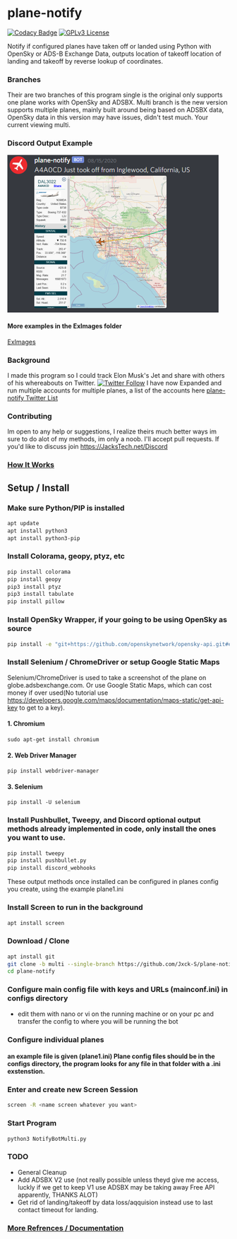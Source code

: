 # plane-notify

[![Codacy Badge](https://api.codacy.com/project/badge/Grade/c4e1d839eec3468cadfe351d64dc1ac4)](https://app.codacy.com/manual/Jxck-S/plane-notify?utm_source=github.com&utm_medium=referral&utm_content=Jxck-S/plane-notify&utm_campaign=Badge_Grade_Settings)
[![GPLv3 License](https://img.shields.io/badge/License-GPL%20v3-yellow.svg)](https://opensource.org/licenses/)

Notify if configured planes have taken off or landed using Python with OpenSky or ADS-B Exchange Data, outputs location of takeoff location of landing and takeoff by reverse lookup of coordinates.

### Branches

Their are two branches of this program single is the original only supports one plane works with OpenSky and ADSBX. Multi branch is the new version supports multiple planes, mainly built around being based on ADSBX data, OpenSky data in this version may have issues, didn't test much. Your current viewing multi.

### Discord Output Example

![Discord Output Example](./ExImages/DiscordEX.png?raw=true)

#### More examples in  the ExImages folder

[ExImages](./ExImages)

### Background

I made this program so I could track Elon Musk's Jet and share with others of his whereabouts on Twitter. [![Twitter Follow](https://img.shields.io/twitter/follow/ElonJet.svg?style=social)](https://twitter.com/ElonJet) I have now Expanded and run multiple accounts for multiple planes, a list of the accounts here [plane-notify Twitter List](https://twitter.com/i/lists/1307414615316467715)

### Contributing

 Im open to any help or suggestions, I realize theirs much better ways im sure to do alot of my methods, im only a noob. I'll accept pull requests. If you'd like to discuss join <https://JacksTech.net/Discord>

### [ How It Works](PseudoCode.md)

## Setup / Install

### Make sure Python/PIP is installed

```bash
apt update
apt install python3
apt install python3-pip
```

### Install Colorama, geopy, ptyz, etc

```bash
pip install colorama
pip install geopy
pip3 install ptyz
pip3 install tabulate
pip install pillow
```

### Install OpenSky Wrapper, if your going to be using OpenSky as source

```bash
pip install -e "git+https://github.com/openskynetwork/opensky-api.git#egg=python&subdirectory=python"
```

### Install Selenium / ChromeDriver or setup Google Static Maps

Selenium/ChromeDriver is used to take a screenshot of the plane on globe.adsbexchange.com. Or use Google Static Maps, which can cost money if over used(No tutorial use <https://developers.google.com/maps/documentation/maps-static/get-api-key> to get to a key).

#### 1. Chromium

    sudo apt-get install chromium

#### 2. Web Driver Manager

    pip install webdriver-manager

#### 3. Selenium

    pip install -U selenium

### Install Pushbullet, Tweepy, and Discord optional output methods already implemented in code, only install the ones you want to use.

```bash
pip install tweepy
pip install pushbullet.py
pip install discord_webhooks
```

These output methods once installed can be configured in planes config you create, using the example plane1.ini

### Install Screen to run in the background

```bash
apt install screen
```

### Download / Clone

```bash
apt install git
git clone -b multi --single-branch https://github.com/Jxck-S/plane-notify.git
cd plane-notify
```

### Configure main config file with keys and URLs (mainconf.ini) in configs directory

-   edit them with nano or vi on the running machine or on your pc and transfer the config to where you will be running the bot

### Configure individual planes

#### an example file is given (plane1.ini) Plane config files should be in the configs directory, the program looks for any file in that folder with a .ini exstenstion.

### Enter and create new Screen Session

```bash
screen -R <name screen whatever you want>
```

### Start Program

```bash
python3 NotifyBotMulti.py
```

### TODO

-   General Cleanup
-   Add ADSBX V2 use (not really possible unless theyd give me access, luckly if we get to keep V1 use ADSBX may be taking away Free API apparently, THANKS ALOT)
-   Get rid of landing/takeoff by data loss/aqquision instead use to last contact timeout for landing. 

### [ More Refrences / Documentation](Refrences.md)
